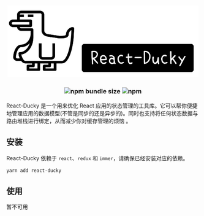 
<h3 align="center">
  <a href="./images/logo.png">
  <img src="./images/logo.png?raw=true" alt="React-Ducky Logo" width="500">
  </a>
</h3>
<h3 align="center">
  <img alt="npm bundle size" src="https://img.shields.io/bundlephobia/minzip/react-ducky">
  <img alt="npm" src="https://img.shields.io/npm/dy/react-ducky">
</h3>

React-Ducky 是一个用来优化 React 应用的状态管理的工具库。它可以帮你便捷地管理应用的数据模型(不管是同步的还是异步的)。同时也支持将任何状态数据与路由堆栈进行绑定，从而减少你对缓存管理的烦恼 。

## 安装

React-Ducky 依赖于 `react`、`redux` 和 `immer`，请确保已经安装对应的依赖。

```sh
yarn add react-ducky
```

## 使用
暂不可用


